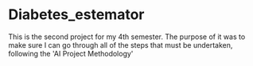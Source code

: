 # Diabetes_estemator

This is the second project for my 4th semester. The purpose of it was to make sure I can go through all of the steps that must be undertaken, following the 'AI Project Methodology'
